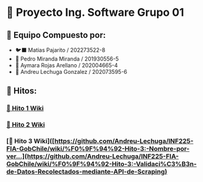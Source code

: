 # 📜 Proyecto Ing. Software Grupo 01

## 👥 Equipo Compuesto por:
- 🐦‍⬛ Matias Pajarito / 202273522-8
- 🥔 Pedro Miranda Miranda / 201930556-5
- 🌺 Aymara Rojas Arellano / 202004665-4
- 🌊 Andreu Lechuga Gonzalez / 202073595-6

## 📑 Hitos:
### [🚧 Hito 1 Wiki](https://github.com/Andreu-Lechuga/INF225-FIA-GobChile/wiki/%F0%9F%92%A1-Hito-1:-SEMAT)
### [🔑 Hito 2 Wiki](https://github.com/Andreu-Lechuga/INF225-FIA-GobChile/wiki/%F0%9F%94%8D-Hito-2:-Actualizaci%C3%B3n-Levantamiento-de-Proyecto)
### [🎫 Hito 3 Wiki]([https://github.com/Andreu-Lechuga/INF225-FIA-GobChile/wiki/%F0%9F%94%92-Hito-3:-Nombre-por-ver...](https://github.com/Andreu-Lechuga/INF225-FIA-GobChile/wiki/%F0%9F%94%92-Hito-3:-Validaci%C3%B3n-de-Datos-Recolectados-mediante-API-de-Scraping)
